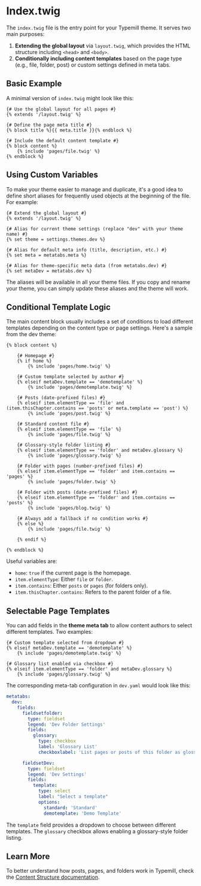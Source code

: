# Index.twig

The `index.twig` file is the entry point for your Typemill theme. It serves two main purposes:

1. **Extending the global layout** via `layout.twig`, which provides the HTML structure including `<head>` and `<body>`.
2. **Conditionally including content templates** based on the page type (e.g., file, folder, post) or custom settings defined in meta tabs.

## Basic Example

A minimal version of `index.twig` might look like this:

```twig
{# Use the global layout for all pages #}
{% extends '/layout.twig' %}

{# Define the page meta title #}
{% block title %}{{ meta.title }}{% endblock %}

{# Include the default content template #}
{% block content %}
    {% include 'pages/file.twig' %}
{% endblock %}
```

## Using Custom Variables

To make your theme easier to manage and duplicate, it's a good idea to define short aliases for frequently used objects at the beginning of the file. For example:

```twig
{# Extend the global layout #}
{% extends '/layout.twig' %}

{# Alias for current theme settings (replace "dev" with your theme name) #}
{% set theme = settings.themes.dev %}

{# Alias for default meta info (title, description, etc.) #}
{% set meta = metatabs.meta %}

{# Alias for theme-specific meta data (from metatabs.dev) #}
{% set metaDev = metatabs.dev %}
```

The aliases will be available in all your theme files. If you copy and rename your theme, you can simply update these aliases and the theme will work.

## Conditional Template Logic

The main content block usually includes a set of conditions to load different templates depending on the content type or page settings. Here's a sample from the dev theme:

```twig
{% block content %}

    {# Homepage #}
    {% if home %}
        {% include 'pages/home.twig' %}

    {# Custom template selected by author #}
    {% elseif metaDev.template == 'demotemplate' %}
        {% include 'pages/demotemplate.twig' %}

    {# Posts (date-prefixed files) #}
    {% elseif item.elementType == 'file' and (item.thisChapter.contains == 'posts' or meta.template == 'post') %}
        {% include 'pages/post.twig' %}

    {# Standard content file #}
    {% elseif item.elementType == 'file' %}
        {% include 'pages/file.twig' %}

    {# Glossary-style folder listing #}
    {% elseif item.elementType == 'folder' and metaDev.glossary %}
        {% include 'pages/glossary.twig' %}

    {# Folder with pages (number-prefixed files) #}
    {% elseif item.elementType == 'folder' and item.contains == 'pages' %}
        {% include 'pages/folder.twig' %}

    {# Folder with posts (date-prefixed files) #}
    {% elseif item.elementType == 'folder' and item.contains == 'posts' %}
        {% include 'pages/blog.twig' %}

    {# Always add a fallback if no condition works #}
	{% else %}
		{% include 'pages/file.twig' %}		

    {% endif %}

{% endblock %}
```

Useful variables are:

- `home`: `true` if the current page is the homepage.
- `item.elementType`: Either `file` or `folder`.
- `item.contains`: Either `posts` or `pages` (for folders only).
- `item.thisChapter.contains`: Refers to the parent folder of a file.

## Selectable Page Templates

You can add fields in the **theme meta tab** to allow content authors to select different templates. Two examples:

```twig
{# Custom template selected from dropdown #}
{% elseif metaDev.template == 'demotemplate' %}
    {% include 'pages/demotemplate.twig' %}

{# Glossary list enabled via checkbox #}
{% elseif item.elementType == 'folder' and metaDev.glossary %}
    {% include 'pages/glossary.twig' %}
```

The corresponding meta-tab configuration in `dev.yaml` would look like this:

```yaml
metatabs:
  dev:
    fields:
      fieldsetfolder:
        type: fieldset
        legend: 'Dev Folder Settings'
        fields:
          glossary:
            type: checkbox
            label: 'Glossary List'
            checkboxlabel: 'List pages or posts of this folder as glossary (only for folders)'

      fieldsetDev:
        type: fieldset
        legend: 'Dev Settings'
        fields:
          template:
            type: select
            label: "Select a template"
            options:
              standard: 'Standard'
              demotemplate: 'Demo Template'
```

The `template` field provides a dropdown to choose between different templates. The `glossary` checkbox allows enabling a glossary-style folder listing.

## Learn More

To better understand how posts, pages, and folders work in Typemill, check the [Content Structure documentation](https://docs.typemill.net/developer-basics/content).

